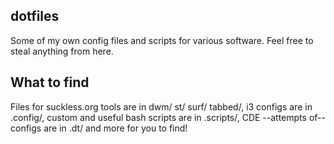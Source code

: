 dotfiles
--------

Some of my own config files and scripts for various software. Feel free to steal anything from here.

What to find
------------

Files for suckless.org tools are in dwm/ st/ surf/ tabbed/, i3 configs are in .config/, custom and useful bash scripts are in .scripts/, CDE --attempts of-- configs are in .dt/ and more for you to find!
